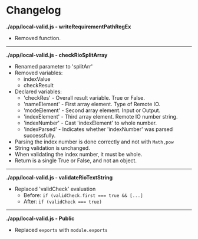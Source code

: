 # Changelog

**./app/local-valid.js - writeRequirementPathRegEx**
* Removed function.

---

**./app/local-valid.js - checkRioSplitArray**
* Renamed parameter to 'splitArr'
* Removed variables:
	* indexValue
	* checkResult
* Declared variables:
	* 'checkRes' - Overall result variable. True or False.
	* 'nameElement' - First array element. Type of Remote IO.
	* 'modeElement' - Second array element. Input or Output.
	* 'indexElement' - Third array element. Remote IO number string.
	* 'indexNumber' - Cast 'indexElement' to whole number.
	* 'indexParsed' - Indicates whether 'indexNumber' was parsed successfully.
* Parsing the index number is done correctly and not with `Math,pow`
* String validation is unchanged.
* When validating the index number, it must be whole.
* Return is a single True or False, and not an object.

---

**./app/local-valid.js - validateRioTextString**
* Replaced 'validCheck' evaluation
	* Before: `if (validCheck.first === true && [...]`
	* After: `if (validCheck === true)`

---

**./app/local-valid.js - Public**
* Replaced `exports` with `module.exports`
